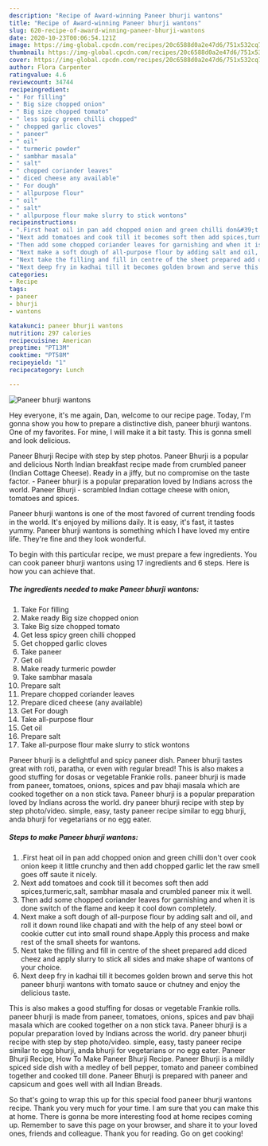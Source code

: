 ```yaml
---
description: "Recipe of Award-winning Paneer bhurji wantons"
title: "Recipe of Award-winning Paneer bhurji wantons"
slug: 620-recipe-of-award-winning-paneer-bhurji-wantons
date: 2020-10-23T00:06:54.121Z
image: https://img-global.cpcdn.com/recipes/20c6588d0a2e47d6/751x532cq70/paneer-bhurji-wantons-recipe-main-photo.jpg
thumbnail: https://img-global.cpcdn.com/recipes/20c6588d0a2e47d6/751x532cq70/paneer-bhurji-wantons-recipe-main-photo.jpg
cover: https://img-global.cpcdn.com/recipes/20c6588d0a2e47d6/751x532cq70/paneer-bhurji-wantons-recipe-main-photo.jpg
author: Flora Carpenter
ratingvalue: 4.6
reviewcount: 34744
recipeingredient:
- " For filling"
- " Big size chopped onion"
- " Big size chopped tomato"
- " less spicy green chilli chopped"
- " chopped garlic cloves"
- " paneer"
- " oil"
- " turmeric powder"
- " sambhar masala"
- " salt"
- " chopped coriander leaves"
- " diced cheese any available"
- " For dough"
- " allpurpose flour"
- " oil"
- " salt"
- " allpurpose flour make slurry to stick wontons"
recipeinstructions:
- ".First heat oil in pan add chopped onion and green chilli don&#39;t over cook onion keep it little crunchy and then add chopped garlic let the raw smell goes off saute it nicely."
- "Next add tomatoes and cook till it becomes soft then add spices,turmeric,salt, sambhar masala and crumbled paneer mix it well."
- "Then add some chopped coriander leaves for garnishing and when it is done switch of the flame and keep it cool down completely."
- "Next make a soft dough of all-purpose flour by adding salt and oil, and roll it down round like chapati and with the help of any steel bowl or cookie cutter cut into small round shape.Apply this process and make rest of the small sheets for wantons."
- "Next take the filling and fill in centre of the sheet prepared add diced cheez and apply slurry to stick all sides and make shape of wantons of your choice."
- "Next deep fry in kadhai till it becomes golden brown and serve this hot paneer bhurji wantons with tomato sauce or chutney and enjoy the delicious taste."
categories:
- Recipe
tags:
- paneer
- bhurji
- wantons

katakunci: paneer bhurji wantons 
nutrition: 297 calories
recipecuisine: American
preptime: "PT13M"
cooktime: "PT58M"
recipeyield: "1"
recipecategory: Lunch

---
```



![Paneer bhurji wantons](https://img-global.cpcdn.com/recipes/20c6588d0a2e47d6/751x532cq70/paneer-bhurji-wantons-recipe-main-photo.jpg)

Hey everyone, it's me again, Dan, welcome to our recipe page. Today, I'm gonna show you how to prepare a distinctive dish, paneer bhurji wantons. One of my favorites. For mine, I will make it a bit tasty. This is gonna smell and look delicious.

Paneer Bhurji Recipe with step by step photos. Paneer Bhurji is a popular and delicious North Indian breakfast recipe made from crumbled paneer (Indian Cottage Cheese). Ready in a jiffy, but no compromise on the taste factor. - Paneer bhurji is a popular preparation loved by Indians across the world. Paneer Bhurji - scrambled Indian cottage cheese with onion, tomatoes and spices.

Paneer bhurji wantons is one of the most favored of current trending foods in the world. It's enjoyed by millions daily. It is easy, it's fast, it tastes yummy. Paneer bhurji wantons is something which I have loved my entire life. They're fine and they look wonderful.


To begin with this particular recipe, we must prepare a few ingredients. You can cook paneer bhurji wantons using 17 ingredients and 6 steps. Here is how you can achieve that.

<!--inarticleads1-->

##### The ingredients needed to make Paneer bhurji wantons:

1. Take  For filling
1. Make ready  Big size chopped onion
1. Take  Big size chopped tomato
1. Get  less spicy green chilli chopped
1. Get  chopped garlic cloves
1. Take  paneer
1. Get  oil
1. Make ready  turmeric powder
1. Take  sambhar masala
1. Prepare  salt
1. Prepare  chopped coriander leaves
1. Prepare  diced cheese (any available)
1. Get  For dough
1. Take  all-purpose flour
1. Get  oil
1. Prepare  salt
1. Take  all-purpose flour make slurry to stick wontons


Paneer bhurji is a delightful and spicy paneer dish. Paneer bhurji tastes great with roti, paratha, or even with regular bread! This is also makes a good stuffing for dosas or vegetable Frankie rolls. paneer bhurji is made from paneer, tomatoes, onions, spices and pav bhaji masala which are cooked together on a non stick tava. Paneer bhurji is a popular preparation loved by Indians across the world. dry paneer bhurji recipe with step by step photo/video. simple, easy, tasty paneer recipe similar to egg bhurji, anda bhurji for vegetarians or no egg eater. 

<!--inarticleads2-->

##### Steps to make Paneer bhurji wantons:

1. .First heat oil in pan add chopped onion and green chilli don&#39;t over cook onion keep it little crunchy and then add chopped garlic let the raw smell goes off saute it nicely.
1. Next add tomatoes and cook till it becomes soft then add spices,turmeric,salt, sambhar masala and crumbled paneer mix it well.
1. Then add some chopped coriander leaves for garnishing and when it is done switch of the flame and keep it cool down completely.
1. Next make a soft dough of all-purpose flour by adding salt and oil, and roll it down round like chapati and with the help of any steel bowl or cookie cutter cut into small round shape.Apply this process and make rest of the small sheets for wantons.
1. Next take the filling and fill in centre of the sheet prepared add diced cheez and apply slurry to stick all sides and make shape of wantons of your choice.
1. Next deep fry in kadhai till it becomes golden brown and serve this hot paneer bhurji wantons with tomato sauce or chutney and enjoy the delicious taste.


This is also makes a good stuffing for dosas or vegetable Frankie rolls. paneer bhurji is made from paneer, tomatoes, onions, spices and pav bhaji masala which are cooked together on a non stick tava. Paneer bhurji is a popular preparation loved by Indians across the world. dry paneer bhurji recipe with step by step photo/video. simple, easy, tasty paneer recipe similar to egg bhurji, anda bhurji for vegetarians or no egg eater. Paneer Bhurji Recipe, How To Make Paneer Bhurji Recipe. Paneer Bhurji is a mildly spiced side dish with a medley of bell pepper, tomato and paneer combined together and cooked till done. Paneer Bhurji is prepared with paneer and capsicum and goes well with all Indian Breads. 

So that's going to wrap this up for this special food paneer bhurji wantons recipe. Thank you very much for your time. I am sure that you can make this at home. There is gonna be more interesting food at home recipes coming up. Remember to save this page on your browser, and share it to your loved ones, friends and colleague. Thank you for reading. Go on get cooking!
